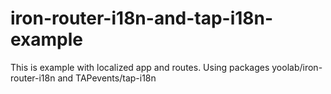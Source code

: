 # iron-router-i18n-and-tap-i18n-example
This is example with localized app and routes. Using packages yoolab/iron-router-i18n and TAPevents/tap-i18n 
